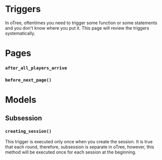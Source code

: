 Triggers
=========
In oTree, oftentimes you need to trigger some function or some statements and you don't know where you put it. This page will review the triggers systematically.

# Pages
### `after_all_players_arrive`

### `before_next_page()`


# Models
## Subsession
### `creating_session()`
This trigger is executed only once when you create the session. It is true that each round, therefore, subsession is separate in oTree, however, this method will be executed once for each session at the beginning.
